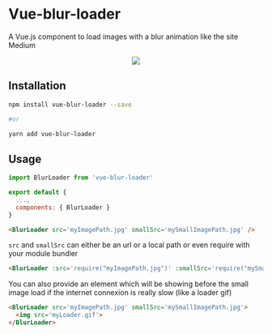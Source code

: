 # Vue-blur-loader

A Vue.js component to load images with a blur animation like the site Medium

<p align='center'>
<img src='https://media.giphy.com/media/2skXqzN1RmPQgY1LQs/giphy.gif'>
</p>

## Installation

```bash
npm install vue-blur-loader --save

#or

yarn add vue-blur-loader

```

## Usage

```javascript
import BlurLoader from 'vue-blur-loader'

export default {
  ...,
  components: { BlurLoader }
}
```

```html
<BlurLoader src='myImagePath.jpg' smallSrc='mySmallImagePath.jpg' />
```

```src``` and ```smallSrc``` can either be an url or a local path or even require with your module bundler

```html
<BlurLoader :src='require("myImagePath.jpg")' :smallSrc='require("mySmallImagePath.jpg")' />
```


You can also provide an element which will be showing before the small image load if the internet connexion is really slow (like a loader gif)

```html
<BlurLoader src='myImagePath.jpg' smallSrc='mySmallImagePath.jpg'>
  <img src='myLoader.gif'>
</BlurLoader>
```